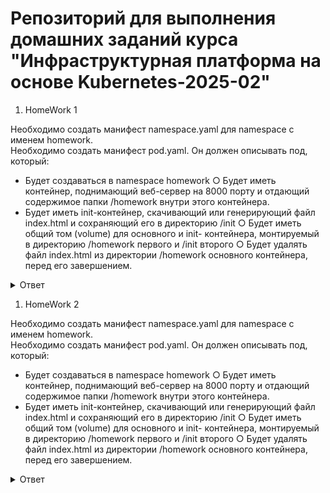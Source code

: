 # Репозиторий для выполнения домашних заданий курса "Инфраструктурная платформа на основе Kubernetes-2025-02" 

1. HomeWork 1 

Необходимо создать манифест namespace.yaml для namespace с именем homework.  
Необходимо создать манифест pod.yaml. Он должен описывать под, который: 
* Будет создаваться в namespace homework ○ Будет иметь контейнер, поднимающий веб-сервер на 8000 порту и отдающий содержимое папки /homework внутри этого контейнера.  
* Будет иметь init-контейнер, скачивающий или генерирующий файл index.html и сохраняющий его в директорию /init ○ Будет иметь общий том (volume) для основного и init- контейнера, 
монтируемый в директорию /homework первого и /init второго ○ Будет удалять файл index.html из директории /homework основного контейнера, перед его завершением. 


<details>
  <summary>Ответ</summary>

Основные DNS записи: 
namespace.yaml - создаёт namespace. 
configmap.yaml - заменяет дефолтный конфиг ngix. 
service.yaml - делаем сервис, для проверки работы пода снаружи через NodePort. 
pod.yaml - описываем сам под. 

### запуск
```
kubectl apply -f namespace.yaml
kubectl apply -f configmap.yaml
kubectl apply -f pod.yaml
kubectl apply -f service.yaml
```


</details>

1. HomeWork 2 

Необходимо создать манифест namespace.yaml для namespace с именем homework.  
Необходимо создать манифест pod.yaml. Он должен описывать под, который: 
* Будет создаваться в namespace homework ○ Будет иметь контейнер, поднимающий веб-сервер на 8000 порту и отдающий содержимое папки /homework внутри этого контейнера.  
* Будет иметь init-контейнер, скачивающий или генерирующий файл index.html и сохраняющий его в директорию /init ○ Будет иметь общий том (volume) для основного и init- контейнера, 
монтируемый в директорию /homework первого и /init второго ○ Будет удалять файл index.html из директории /homework основного контейнера, перед его завершением. 


<details>
  <summary>Ответ</summary>

Основные DNS записи: 
namespace.yaml - создаёт namespace. 
configmap.yaml - заменяет дефолтный конфиг ngix. 
service.yaml - делаем сервис, для проверки работы пода снаружи через NodePort. 
pod.yaml - описываем сам под. 

### запуск
```
kubectl apply -f namespace.yaml
kubectl apply -f configmap.yaml
kubectl apply -f pod.yaml
 kubectl apply -f service.yaml
```


</details>